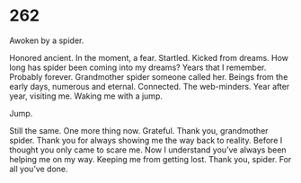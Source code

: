 # 262

Awoken by a spider.

Honored ancient. In the moment, a fear. Startled. Kicked from dreams. How long has spider been coming into my dreams? Years that I remember. Probably forever. Grandmother spider someone called her. Beings from the early days, numerous and eternal. Connected. The web-minders. Year after year, visiting me. Waking me with a jump. 

Jump.

Still the same. One more thing now. Grateful. Thank you, grandmother spider. Thank you for always showing me the way back to reality. Before I thought you only came to scare me. Now I understand you’ve always been helping me on my way. Keeping me from getting lost. Thank you, spider. For all you’ve done.

